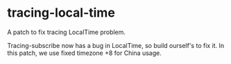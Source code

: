 # tracing-local-time
A patch to fix tracing LocalTime problem.

Tracing-subscribe now has a bug in LocalTime, so build ourself's to fix it.
In this patch, we use fixed timezone +8 for China usage.
